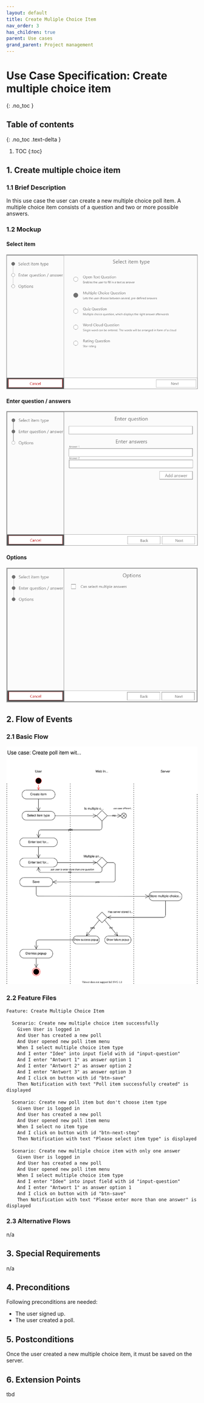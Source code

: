 ```yaml
---
layout: default
title: Create Muliple Choice Item
nav_order: 3
has_children: true
parent: Use cases
grand_parent: Project management
---
```

# Use Case Specification: Create multiple choice item
{: .no_toc }

## Table of contents
{: .no_toc .text-delta }

1. TOC
{:toc}

## 1. Create multiple choice item
### 1.1 Brief Description
In this use case the user can create a new multiple choice poll item. A multiple choice item consists of a question and two or more possible answers.
### 1.2 Mockup
#### Select item
![Mock-1](../../media/use-cases/create-multiple-choice-item/step-1.png)
#### Enter question / answers
![Mock-2](../../media/use-cases/create-multiple-choice-item/step-2.png)
#### Options
![Mock-3](../../media/use-cases/create-multiple-choice-item/step-3.png)

## 2. Flow of Events
### 2.1 Basic Flow
![Activity diagram](../../media/use-cases/create-multiple-choice-item/activity-diagram.svg)

### 2.2 Feature Files
```gherkin
Feature: Create Multiple Choice Item

  Scenario: Create new multiple choice item successfully
    Given User is logged in
    And User has created a new poll
    And User opened new poll item menu
    When I select multiple choice item type
    And I enter "Idee" into input field with id "input-question"
    And I enter "Antwort 1" as answer option 1
    And I enter "Antwort 2" as answer option 2
    And I enter "Antwort 3" as answer option 3
    And I click on button with id "btn-save"
    Then Notification with text "Poll item successfully created" is displayed

  Scenario: Create new poll item but don't choose item type
    Given User is logged in
    And User has created a new poll
    And User opened new poll item menu
    When I select no item type
    And I click on button with id "btn-next-step"
    Then Notification with text "Please select item type" is displayed

  Scenario: Create new multiple choice item with only one answer
    Given User is logged in
    And User has created a new poll
    And User opened new poll item menu
    When I select multiple choice item type
    And I enter "Idee" into input field with id "input-question"
    And I enter "Antwort 1" as answer option 1
    And I click on button with id "btn-save"
    Then Notification with text "Please enter more than one answer" is displayed
```
### 2.3 Alternative Flows
n/a
## 3. Special Requirements
n/a
## 4. Preconditions
Following preconditions are needed:
- The user signed up.
- The user created a poll.
## 5. Postconditions
Once the user created a new multiple choice item, it must be saved on the server.
## 6. Extension Points
tbd
